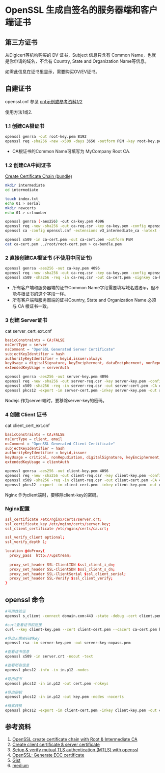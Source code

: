 # OpenSSL 生成自签名的服务器端和客户端证书

## 第三方证书

从Digicert等机构购买的 DV 证书，Subject 信息只含有 Common Name，也就是你申请的域名，不含有 Country, State and Organization Name等信息。

如需此信息在证书里显示，需要购买OV/EV证书。

## 自建证书

openssl.cnf 参见 [cnf示例或参考资料1/2](openssl-cnf-for-ca-client-server.md)

使用方法1或2.

### 1.1 创建CA根证书

```bash
openssl genrsa -out root-key.pem 8192
openssl req -sha256 -new -x509 -days 3650 -outform PEM -key root-key.pem -out root-cert.pem
```

- CA根证书的Common Name可填写为 MyCompany Root CA. 

### 1.2 创建CA中间证书

[Create Certificate Chain (bundle)](https://www.golinuxcloud.com/openssl-create-certificate-chain-linux/)

```bash
mkdir intermediate
cd intermediate

touch index.txt
echo 01 > serial
mkdir newcerts
echo 01 > crlnumber

openssl genrsa (-aes256) -out ca-key.pem 4096
openssl req -new -sha256 -out ca-req.csr -key ca-key.pem -config openssl.cnf -extensions v3_ca
openssl ca -config openssl.cnf -extensions v3_intermediate_ca -notext -batch -in ca-req.csr -out ca-cert.pem -keyfile ../root/root-key.pem -cert ../root/root-cert.pem

openssl x509 -in ca-cert.pem -out ca-cert.pem -outform PEM
cat ca-cert.pem ../root/root-cert.pem > ca-bundle.pem
```

### 2 直接创建CA根证书 (不使用中间证书)

```bash
openssl genrsa -aes256 -out ca-key.pem 4096
openssl req -new -sha256 -out ca-req.csr -key ca-key.pem -config openssl.cnf -extensions v3_ca
openssl x509 -sha256 -req -in ca-req.csr -out ca-cert.pem -signkey ca-key.pem -days 3650 -outform PEM  -extensions v3_ca
```

- 所有客户端和服务器端的证书Common Name字段需要填写域名或者ip，但不能与根证书的这个字段一样。
- 所有客户端和服务器端的证书Country, State and Organization Name 必须与 CA 根证书一致。

### 3 创建 Server证书

cat server_cert_ext.cnf 
```conf
basicConstraints = CA:FALSE
nsCertType = server
nsComment = "OpenSSL Generated Server Certificate"
subjectKeyIdentifier = hash
authorityKeyIdentifier = keyid,issuer:always
keyUsage = digitalSignature, keyEncipherment, dataEncipherment, nonRepudiation
extendedKeyUsage = serverAuth
```

```bash
openssl genrsa -aes256 -out server-key.pem 4096
openssl req -new -sha256 -out server-req.csr -key server-key.pem -config openssl.cnf
openssl x509 -sha256 -req -in server-req.csr -out server-cert.pem -CA ca-cert.pem -CAkey ca-key.pem -CAcreateserial -days 3650 -outform PEM -extfile server_cert_ext.cnf
openssl pkcs12 -export -in server-cert.pem -inkey server-key.pem -out server.p12
```

Nodejs 作为server端时，要移除server-key的密码。

### 4 创建 Client 证书

cat client_cert_ext.cnf 
```conf
basicConstraints = CA:FALSE
nsCertType = client, email
nsComment = "OpenSSL Generated Client Certificate"
subjectKeyIdentifier = hash
authorityKeyIdentifier = keyid,issuer
keyUsage = critical, nonRepudiation, digitalSignature, keyEncipherment, dataEncipherment
extendedKeyUsage = clientAuth
```

```bash
openssl genrsa -aes256 -out client-key.pem 4096
openssl req -new -sha256 -out client-req.csr -key client-key.pem -config openssl.cnf -extensions v3_req
openssl x509 -sha256 -req -in client-req.csr -out client-cert.pem -CA ca-cert.pem -CAkey ca-key.pem -CAcreateserial -days 3650 -outform PEM -extfile client_cert_ext.cnf
openssl pkcs12 -export -in client-cert.pem -inkey client-key.pem -out client.p12
```
Nginx 作为client端时，要移除client-key的密码。

### Nginx配置

```conf
ssl_certificate /etc/nginx/certs/server.crt;
ssl_certificate_key /etc/nginx/certs/server.key;
ssl_client_certificate /etc/nginx/certs/ca.crt; 

ssl_verify_client optional;
ssl_verify_depth 1;

location @doProxy{
  proxy_pass  http://upstream;
                
  proxy_set_header SSL-ClientIDN $ssl_client_i_dn;
  proxy_set_header SSL-ClientSDN $ssl_client_s_dn;
  proxy_set_header SSL-ClientSerial $ssl_client_serial;
  proxy_set_header SSL-Verify $ssl_client_verify;
}
```

## openssl 命令

```bash
#可用性验证
openssl s_client -connect domain.com:443 -state -debug -cert client.pem -key client.key

#curl查看证书和连接
curl --key client-key.pem --cert client-cert.pem --cacert ca-cert.pem https://xxx/xxx -v

#导出无需密码的key
openssl rsa -in server-key.pem -out server-key-nopass.pem

#查看证书信息
openssl x509 -in server.crt -noout -text

#查看所有信息
openssl pkcs12 -info -in in.p12 -nodes

#导出证书
openssl pkcs12 -in in.p12 -out cert.pem -nokeys

#导出秘钥
openssl pkcs12 -in in.p12 -out key.pem -nodes -nocerts

#格式转换
openssl pkcs12 -export -in client-cert.pem -inkey client-key.pem -out client.p12
```

## 参考资料
1. [OpenSSL create certificate chain with Root & Intermediate CA](https://www.golinuxcloud.com/openssl-create-certificate-chain-linux/)
2. [Create client certificate & server certificate](https://www.golinuxcloud.com/openssl-create-client-server-certificate/)
3. [Setup & verify mutual TLS authentication (MTLS) with openssl](https://www.golinuxcloud.com/mutual-tls-authentication-mtls/)
4. [OpenSSL: Generate ECC certificate](https://www.golinuxcloud.com/openssl-generate-ecc-certificate/)
5. [Gist](https://gist.github.com/welshstew/536e6b77f40e890c01a52b9172e84c11#file-generate-certificates-sh)
6. [medium](https://mcilis.medium.com/how-to-create-a-self-signed-client-certificate-with-openssl-c4af9ac03e99)
